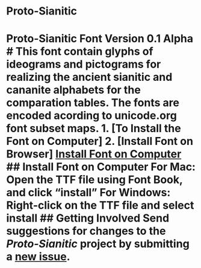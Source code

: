 # Proto-Sianitic
# Proto-Sianitic Font Version 0.1 Alpha  # This font contain glyphs of ideograms and pictograms for realizing the ancient sianitic and cananite alphabets for the comparation tables. The fonts are encoded acording  to unicode.org font subset maps.   1. [To Install the Font on Computer]     2. [Install Font on Browser]   [Install Font on Computer](#install-font-on-computer)     ## Install Font on Computer    For Mac: Open the TTF file using Font Book, and click “install”      For Windows: Right-click on the TTF file and select install   ## Getting Involved  Send suggestions for changes to the *Proto-Sianitic* project by submitting a [new issue](https://github.com/beitdina/Proto-Sianitic/issues/new).
